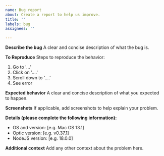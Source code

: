 ```yaml
---
name: Bug report
about: Create a report to help us improve.
title: ''
labels: bug
assignees: ''

---
```

**Describe the bug**
A clear and concise description of what the bug is.

**To Reproduce**
Steps to reproduce the behavior:
1. Go to '...'
2. Click on '....'
3. Scroll down to '....'
4. See error

**Expected behavior**
A clear and concise description of what you expected to happen.

**Screenshots**
If applicable, add screenshots to help explain your problem.

**Details (please complete the following information):**
 - OS and version: [e.g. Mac OS 13.1]
 - Optic version: [e.g. v0.37.1]
 - NodeJS version: [e.g. 18.0.0]

**Additional context**
Add any other context about the problem here.

